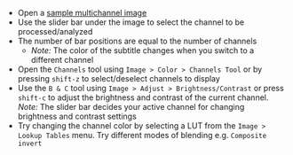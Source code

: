 - Open a [sample multichannel image](https://github.com/NEUBIAS/training-resources/raw/master/image_data/xyc_16bit__cell_dna_mts_actin.tif)
- Use the slider bar under the image to select the channel to be processed/analyzed
- The number of bar positions are equal to the number of channels
  - _Note:_ The color of the subtitle changes when you switch to a different channel
- Open the `Channels` tool using `Image > Color > Channels Tool` or by pressing `shift-z` to select/deselect channels to display
- Use the `B & C` tool using `Image > Adjust > Brightness/Contrast` or press `shift-c` to adjust the brightness and contrast of the current channel. _Note:_ The slider bar decides your active channel for changing brightness and contrast settings
- Try changing the channel color by selecting a LUT from the `Image > Lookup Tables` menu. Try different modes of blending e.g. `Composite invert`

